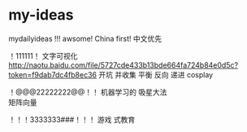 # my-ideas
mydailyideas !!! awsome!
China first! 中文优先




！111111！ 文字可视化
http://naotu.baidu.com/file/5727cde433b13bde664fa724b84e0d5c?token=f9dab7dc4fb8ec36
开坑 并收集 平衡 反向 递进 cosplay


！@@@22222222@@！！
机器学习的 吸星大法  
矩阵向量



！！！3333333###！！！
游戏 式教育 
